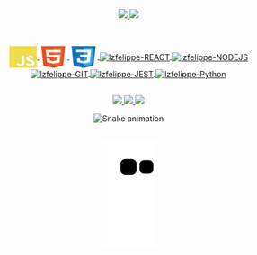
<div align="center">
  <div>
    <a href="https://github.com/lzfelippe">
    <img height="180em" src="https://github-readme-stats.vercel.app/api/top-langs/?username=lzfelippe&layout=compact&langs_count=7&theme=ocean_dark"/>
    <img height="180em" src="https://github-readme-stats.vercel.app/api?username=lzfelippe&show_icons=true&theme=ocean_dark&include_all_commits=true&count_private=true"/>
 </div>
</div>
  
  ##
  
<div align="center"><br>
  <img align="center" alt="lzfelippe-JS" height="40" width="50" src="https://raw.githubusercontent.com/devicons/devicon/master/icons/javascript/javascript-plain.svg">
  <img align="center" alt="lzfelippe-HTML5" height="40" width="50" src="https://raw.githubusercontent.com/devicons/devicon/master/icons/html5/html5-original.svg">
  <img align="center" alt="lzfelippe-CSS3" height="40" width="50" src="https://raw.githubusercontent.com/devicons/devicon/master/icons/css3/css3-original.svg">
  <img align="center" alt="lzfelippe-REACT" height="40" width="50" src="https://cdn.jsdelivr.net/gh/devicons/devicon/icons/react/react-original.svg">
  <img align="center" alt="lzfelippe-NODEJS" height="40" width="50" src="https://cdn.jsdelivr.net/gh/devicons/devicon/icons/nodejs/nodejs-original.svg">
  <img align="center" alt="lzfelippe-GIT" height="40" width="50" src="https://cdn.jsdelivr.net/gh/devicons/devicon/icons/git/git-plain-wordmark.svg">
  <img align="center" alt="lzfelippe-JEST" height="40" width="50" src="https://cdn.jsdelivr.net/gh/devicons/devicon/icons/jest/jest-plain.svg">
  <img align="center" alt="lzfelippe-Python" height="40" width="50" src="https://cdn.jsdelivr.net/gh/devicons/devicon/icons/python/python-original-wordmark.svg">
</div>
  
  ##
  
 <div align="center" >
     <a href="https://wa.me/5519995590098" target="_blank"> <!---Whatsapp--->
       <img src="https://img.shields.io/badge/WhatsApp-25D366?style=for-the-badge&logo=whatsapp&logoColor=white" target="_blank">
     </a>
  <a href ="mailto:lz18.felipe@gmail.com"> <!---Gmail--->
    <img src="https://img.shields.io/badge/-Gmail-%23333?style=for-the-badge&logo=gmail&logoColor=white" target="_blank">
  </a>
  <a href="https://www.linkedin.com/in/luiz-filipe-dev/" target="_blank"> <!---LinkedIn--->
    <img src="https://img.shields.io/badge/-LinkedIn-%230077B5?style=for-the-badge&logo=linkedin&logoColor=white" target="_blank">
  </a>
  <!--- ![Snake gif](https://github.com/lzfelippe/lzfelippe/blob/output/github-contribution-grid-snake.svg) --->
 </div>

 <div align="center">

  ![Snake animation](https://github.com/danielbped/danielbped/blob/output/github-contribution-grid-snake.svg)
## 
  ![snake gif](https://github.com/lzfelippe/lzfelippe/blob/output/github-contribution-grid-snake.svg)
  
</div>
  
